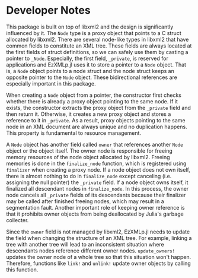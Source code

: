 Developer Notes
===============

This package is built on top of libxml2 and the design is significantly
influenced by it. The `Node` type is a proxy object that points to a C struct
allocated by libxml2. There are several node-like types in libxml2 that have
common fields to constitute an XML tree. These fields are always located at the
first fields of struct definitions, so we can safely use them by casting a
pointer to `_Node`. Especially, the first field, `_private`, is reserved for
applications and EzXMLp.jl uses it to store a pointer to a `Node` object. That
is, a `Node` object points to a node struct and the node struct keeps an
opposite pointer to the `Node` object. These bidirectional references are
especially important in this package.

When creating a `Node` object from a pointer, the constructor first checks
whether there is already a proxy object pointing to the same node. If it exists,
the constructor extracts the proxy object from the `_private` field and then
return it. Otherwise, it creates a new proxy object and stores a reference to
it in `_private`. As a result, proxy objects pointing to the same node in an
XML document are always unique and no duplication happens. This property is
fundamental to resource management.

A `Node` object has another field called `owner` that references another `Node`
object or the object itself. The owner node is responsible for freeing memory
resources of the node object allocated by libxml2. Freeing memories is done in
the `finalize_node` function, which is registered using `finalizer` when
creating a proxy node. If a node object does not own itself, there is almost
nothing to do in `finalize_node` except canceling (i.e. assigning the null
pointer) the `_private` field.  If a node object owns itself, it finalized all
descendant nodes in `finalize_node`.  In this process, the owner node cancels
all `_private` fields of its descendants because their finalizer may be called
after finished freeing nodes, which may result in a segmentation fault. Another
important role of keeping owner reference is that it prohibits owner objects
from being deallocated by Julia's garbage collecter.

Since the `owner` field is not managed by libxml2, EzXMLp.jl needs to update the
field when changing the structure of an XML tree. For example, linking a tree
with another tree will lead to an inconsistent situation where descendants nodes
reference different owner nodes. `update_owners!` updates the owner node of a
whole tree so that this situation won't happen. Therefore, functions like
`link!` and `unlink!` update owner objects by calling this function.
